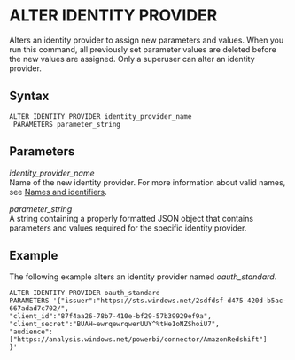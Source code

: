 # ALTER IDENTITY PROVIDER<a name="r_ALTER_IDENTITY_PROVIDER"></a>

Alters an identity provider to assign new parameters and values\. When you run this command, all previously set parameter values are deleted before the new values are assigned\. Only a superuser can alter an identity provider\.

## Syntax<a name="r_ALTER_IDENTITY_PROVIDER-synopsis"></a>

```
ALTER IDENTITY PROVIDER identity_provider_name
 PARAMETERS parameter_string
```

## Parameters<a name="r_ALTER_IDENTITY_PROVIDER-parameters"></a>

 *identity\_provider\_name*   
Name of the new identity provider\. For more information about valid names, see [Names and identifiers](r_names.md)\.

 *parameter\_string*   
A string containing a properly formatted JSON object that contains parameters and values required for the specific identity provider\.

## Example<a name="r_ALTER_IDENTITY_PROVIDER-examples"></a>

The following example alters an identity provider named *oauth\_standard*\.

```
ALTER IDENTITY PROVIDER oauth_standard
PARAMETERS '{"issuer":"https://sts.windows.net/2sdfdsf-d475-420d-b5ac-667adad7c702/",
"client_id":"87f4aa26-78b7-410e-bf29-57b39929ef9a",
"client_secret":"BUAH~ewrqewrqwerUUY^%tHe1oNZShoiU7",
"audience":["https://analysis.windows.net/powerbi/connector/AmazonRedshift"]
}'
```